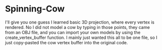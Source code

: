 # Spinning-Cow
I'll give you one guess
I learned basic 3D projection, where every vertex is rendered. No I did not model a cow by typing in those points, they came from an OBJ file,
and you can import your own models by using the create_vertex_buffer function. I mainly just wanted this all to be one file, so I just copy-pasted 
the cow vertex buffer into the original code.
